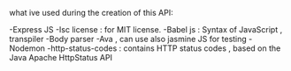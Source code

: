 what ive used during the creation of this API:

-Express JS
-Isc  license : for MIT license.
-Babel js : Syntax of JavaScript , transpiler
-Body parser 
-Ava , can use also jasmine JS for testing 
-Nodemon
-http-status-codes : contains HTTP status codes , based on the Java Apache HttpStatus API